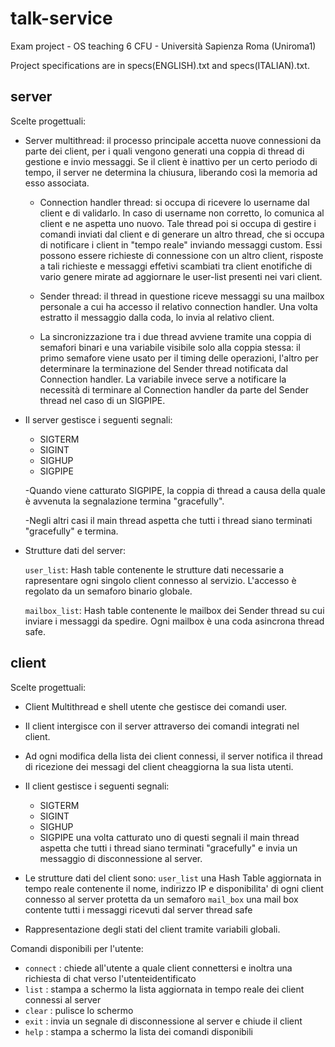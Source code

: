 # talk-service
Exam project - OS teaching 6 CFU - Università Sapienza Roma (Uniroma1)

Project specifications are in specs(ENGLISH).txt and specs(ITALIAN).txt.


## server
Scelte progettuali:

  * Server multithread:
    il processo principale accetta nuove connessioni da parte dei client, per i quali vengono generati una coppia di thread di gestione e invio messaggi. Se il client è inattivo per un certo periodo di tempo, il server ne determina la chiusura, liberando così la memoria ad esso associata.

    - Connection handler thread:
      si occupa di ricevere lo username dal client e di validarlo. In caso di username non corretto, lo comunica al client e ne aspetta uno nuovo. Tale thread poi si occupa di gestire i comandi inviati dal client e di generare un altro thread, che si occupa di notificare i client in "tempo reale" inviando messaggi custom. Essi possono essere richieste di connessione con un altro client, risposte a tali richieste e messaggi effetivi scambiati tra client enotifiche di vario genere mirate ad aggiornare le user-list presenti nei vari client.

    - Sender thread:
      il thread in questione riceve messaggi su una mailbox personale a cui ha accesso il relativo connection
      handler. Una volta estratto il messaggio dalla coda, lo invia al relativo client.

    - La sincronizzazione tra i due thread avviene tramite una coppia di semafori binari e una variabile visibile solo alla coppia stessa:
      il primo semafore viene usato per il timing delle operazioni, l'altro per determinare la terminazione del Sender thread notificata dal Connection handler. La variabile invece serve a notificare la necessità di terminare al Connection handler da parte del Sender thread nel caso di un SIGPIPE.

  * Il server gestisce i seguenti segnali:
    - SIGTERM
    - SIGINT
    - SIGHUP
    - SIGPIPE

    -Quando viene catturato SIGPIPE, la coppia di thread a causa della quale è avvenuta la segnalazione termina "gracefully".

    -Negli altri casi il main thread aspetta che tutti i thread siano terminati "gracefully" e termina.

  * Strutture dati del server:

      <code>user_list</code>: Hash table contenente le strutture dati necessarie a rapresentare ogni singolo client connesso al servizio. L'accesso è regolato da un semaforo binario globale.

      <code>mailbox_list</code>: Hash table contenente le mailbox dei Sender thread su cui inviare i messaggi da spedire. Ogni mailbox è una coda asincrona thread safe.

## client
  Scelte progettuali:

  * Client Multithread e shell utente che gestisce dei comandi user.

  * Il client intergisce con il server attraverso dei comandi integrati nel client.

  * Ad ogni modifica della lista dei client connessi, il server notifica il thread di ricezione dei messagi del client cheaggiorna la sua lista utenti.

  * Il client gestisce i seguenti segnali:
    - SIGTERM
    - SIGINT
    - SIGHUP
    - SIGPIPE
    una volta catturato uno di questi segnali il main thread aspetta che tutti i thread siano terminati "gracefully" e invia un messaggio di disconnessione al server.

  * Le strutture dati del client sono:
      <code>user_list</code> una Hash Table aggiornata in tempo reale contenente il nome, indirizzo IP e disponibilita' di ogni client connesso al server protetta da un semaforo
      <code>mail_box</code>  una mail box contente tutti i messaggi ricevuti dal server thread safe

  * Rappresentazione degli stati del client tramite variabili globali.

  Comandi disponibili per l'utente:

  * <code>connect</code> : chiede all'utente a quale client connettersi e inoltra una richiesta di chat verso l'utenteidentificato
  * <code>list</code>    : stampa a schermo la lista aggiornata in tempo reale dei client connessi al server
  * <code>clear</code>   : pulisce lo schermo
  * <code>exit</code>    : invia un segnale di disconnessione al server e chiude il client
  * <code>help</code>    : stampa a schermo la lista dei comandi disponibili
